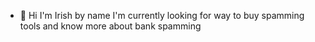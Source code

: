- 👋 Hi I'm Irish by name I'm currently looking for way to buy spamming tools and know more about bank spamming

<!---
Irishmoney22/Irishmoney22 is a ✨ special ✨ repository because its `README.md` (this file) appears on your GitHub profile.
You can click the Preview link to take a look at your changes.
--->
